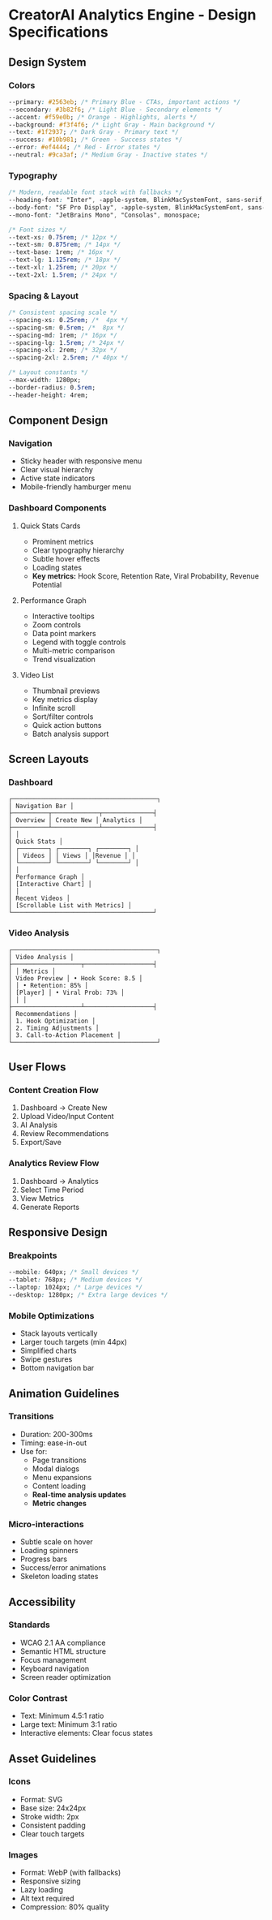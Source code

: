 # CreatorAI Analytics Engine - Design Specifications

## Design System

### Colors

```css
--primary: #2563eb; /* Primary Blue - CTAs, important actions */
--secondary: #3b82f6; /* Light Blue - Secondary elements */
--accent: #f59e0b; /* Orange - Highlights, alerts */
--background: #f3f4f6; /* Light Gray - Main background */
--text: #1f2937; /* Dark Gray - Primary text */
--success: #10b981; /* Green - Success states */
--error: #ef4444; /* Red - Error states */
--neutral: #9ca3af; /* Medium Gray - Inactive states */
```

### Typography

```css
/* Modern, readable font stack with fallbacks */
--heading-font: "Inter", -apple-system, BlinkMacSystemFont, sans-serif;
--body-font: "SF Pro Display", -apple-system, BlinkMacSystemFont, sans-serif;
--mono-font: "JetBrains Mono", "Consolas", monospace;

/* Font sizes */
--text-xs: 0.75rem; /* 12px */
--text-sm: 0.875rem; /* 14px */
--text-base: 1rem; /* 16px */
--text-lg: 1.125rem; /* 18px */
--text-xl: 1.25rem; /* 20px */
--text-2xl: 1.5rem; /* 24px */
```

### Spacing & Layout

```css
/* Consistent spacing scale */
--spacing-xs: 0.25rem; /*  4px */
--spacing-sm: 0.5rem; /*  8px */
--spacing-md: 1rem; /* 16px */
--spacing-lg: 1.5rem; /* 24px */
--spacing-xl: 2rem; /* 32px */
--spacing-2xl: 2.5rem; /* 40px */

/* Layout constants */
--max-width: 1280px;
--border-radius: 0.5rem;
--header-height: 4rem;
```

## Component Design

### Navigation

- Sticky header with responsive menu
- Clear visual hierarchy
- Active state indicators
- Mobile-friendly hamburger menu

### Dashboard Components

1. Quick Stats Cards

   - Prominent metrics
   - Clear typography hierarchy
   - Subtle hover effects
   - Loading states
   - **Key metrics:** Hook Score, Retention Rate, Viral Probability, Revenue Potential

2. Performance Graph

   - Interactive tooltips
   - Zoom controls
   - Data point markers
   - Legend with toggle controls
   - Multi-metric comparison
   - Trend visualization

3. Video List
   - Thumbnail previews
   - Key metrics display
   - Infinite scroll
   - Sort/filter controls
   - Quick action buttons
   - Batch analysis support

## Screen Layouts

### Dashboard

```
┌────────────────────────────────────────┐
│ Navigation Bar │
├──────────┬─────────────┬──────────────┤
│ Overview │ Create New │ Analytics │
├──────────┴─────────────┴──────────────┤
│ │
│ Quick Stats │
│ ┌────────┐ ┌────────┐ ┌────────┐ │
│ │ Videos │ │ Views │ │Revenue │ │
│ └────────┘ └────────┘ └────────┘ │
│ │
│ Performance Graph │
│ [Interactive Chart] │
│ │
│ Recent Videos │
│ [Scrollable List with Metrics] │
└───────────────────────────────────────┘
```

### Video Analysis

```
┌────────────────────────────────────────┐
│ Video Analysis │
├───────────────────┬───────────────────┤
│ │ Metrics │
│ Video Preview │ • Hook Score: 8.5 │
│ │ • Retention: 85% │
│ [Player] │ • Viral Prob: 73% │
│ │ │
├───────────────────┴───────────────────┤
│ Recommendations │
│ 1. Hook Optimization │
│ 2. Timing Adjustments │
│ 3. Call-to-Action Placement │
└────────────────────────────────────────┘
```

## User Flows

### Content Creation Flow

1. Dashboard → Create New
2. Upload Video/Input Content
3. AI Analysis
4. Review Recommendations
5. Export/Save

### Analytics Review Flow

1. Dashboard → Analytics
2. Select Time Period
3. View Metrics
4. Generate Reports

## Responsive Design

### Breakpoints

```css
--mobile: 640px; /* Small devices */
--tablet: 768px; /* Medium devices */
--laptop: 1024px; /* Large devices */
--desktop: 1280px; /* Extra large devices */
```

### Mobile Optimizations

- Stack layouts vertically
- Larger touch targets (min 44px)
- Simplified charts
- Swipe gestures
- Bottom navigation bar

## Animation Guidelines

### Transitions

- Duration: 200-300ms
- Timing: ease-in-out
- Use for:
  - Page transitions
  - Modal dialogs
  - Menu expansions
  - Content loading
  - **Real-time analysis updates**
  - **Metric changes**

### Micro-interactions

- Subtle scale on hover
- Loading spinners
- Progress bars
- Success/error animations
- Skeleton loading states

## Accessibility

### Standards

- WCAG 2.1 AA compliance
- Semantic HTML structure
- Focus management
- Keyboard navigation
- Screen reader optimization

### Color Contrast

- Text: Minimum 4.5:1 ratio
- Large text: Minimum 3:1 ratio
- Interactive elements: Clear focus states

## Asset Guidelines

### Icons

- Format: SVG
- Base size: 24x24px
- Stroke width: 2px
- Consistent padding
- Clear touch targets

### Images

- Format: WebP (with fallbacks)
- Responsive sizing
- Lazy loading
- Alt text required
- Compression: 80% quality
